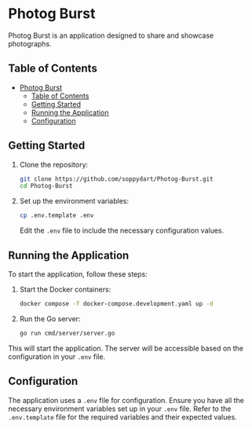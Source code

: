 # Photog Burst

Photog Burst is an application designed to share and showcase photographs.

## Table of Contents
- [Photog Burst](#photog-burst)
  - [Table of Contents](#table-of-contents)
  - [Getting Started](#getting-started)
  - [Running the Application](#running-the-application)
  - [Configuration](#configuration)

## Getting Started

1. Clone the repository:
    ```bash
    git clone https://github.com/soppydart/Photog-Burst.git
    cd Photog-Burst
    ```

2. Set up the environment variables:
    ```bash
    cp .env.template .env
    ```
    Edit the `.env` file to include the necessary configuration values.

## Running the Application

To start the application, follow these steps:

1. Start the Docker containers:
    ```bash
    docker compose -f docker-compose.development.yaml up -d
    ```

2. Run the Go server:
    ```bash
    go run cmd/server/server.go
    ```

This will start the application. The server will be accessible based on the configuration in your `.env` file.

## Configuration

The application uses a `.env` file for configuration. Ensure you have all the necessary environment variables set up in your `.env` file. Refer to the `.env.template` file for the required variables and their expected values.
